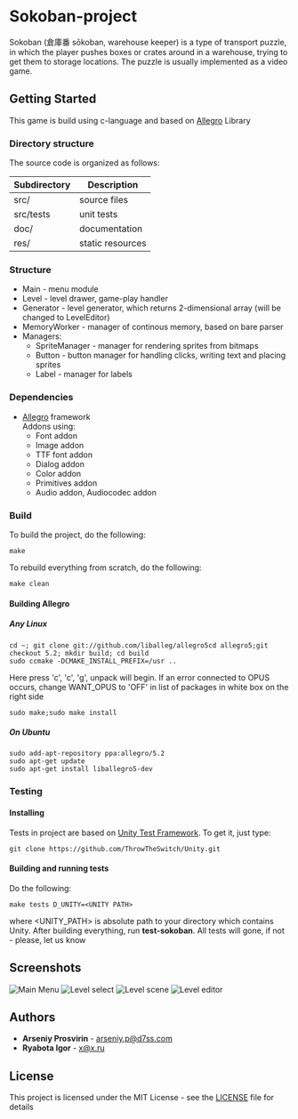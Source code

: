# Sokoban-project
Sokoban (倉庫番 sōkoban, warehouse keeper) is a type of transport puzzle, in which the player pushes boxes or crates around in a warehouse, trying to get them to storage locations. The puzzle is usually implemented as a video game.

## Getting Started
This game is build using c-language and based on [Allegro](http://liballeg.org/) Library
### Directory structure
The source code is organized as follows:

Subdirectory | Description
-------------|-------------------
src/         | source files 
src/tests    | unit tests 
doc/         | documentation 
res/     | static resources
### Structure
* Main - menu module 
* Level - level drawer, game-play handler
* Generator - level generator, which returns 2-dimensional array (will be changed to LevelEditor)
* MemoryWorker - manager of continous memory, based on bare parser
* Managers:
	* SpriteManager - manager for rendering sprites from bitmaps
	* Button - button manager for handling clicks, writing text and placing sprites
	* Label - manager for labels
### Dependencies 
* [Allegro](http://liballeg.org/) framework <br />
	Addons using:
	* Font addon
	* Image addon
	* TTF font addon
	* Dialog addon
	* Color addon
	* Primitives addon
	* Audio addon, Audiocodec addon


### Build
To build the project, do the following:
````
make
````
To rebuild everything from scratch, do the following:
````
make clean
````
#### Building Allegro
##### Any Linux
````
cd ~; git clone git://github.com/liballeg/allegro5cd allegro5;git checkout 5.2; mkdir build; cd build
sudo ccmake -DCMAKE_INSTALL_PREFIX=/usr ..
````
Here press 'c', 'c', 'g', unpack will begin.
If an error connected to OPUS occurs, change WANT_OPUS to 'OFF' in list of packages in white box on the right side
````
sudo make;sudo make install
````
##### On Ubuntu
````
sudo add-apt-repository ppa:allegro/5.2
sudo apt-get update
sudo apt-get install liballegro5-dev
````
### Testing
#### Installing
Tests in project are based on [Unity Test Framework](http://www.throwtheswitch.org/unity). To get it, just type:
````
git clone https://github.com/ThrowTheSwitch/Unity.git
````
#### Building and running tests
Do the following:
````
make tests D_UNITY=<UNITY PATH>
````
where <UNITY_PATH> is absolute path to your directory which contains Unity. After building everything, run **test-sokoban**.
All tests will gone, if not - please, let us know
## Screenshots
![Main Menu](https://snag.gy/UsJQWZ.jpg)
![Level select](https://snag.gy/yNvHqz.jpg)
![Level scene](https://snag.gy/Wfz1Jv.jpg)
![Level editor](https://snag.gy/vim0AL.jpg)
## Authors
* **Arseniy Prosvirin** - arseniy.p@d7ss.com
* **Ryabota Igor** - x@x.ru
## License
This project is licensed under the MIT License - see the [LICENSE](LICENSE) file for details

